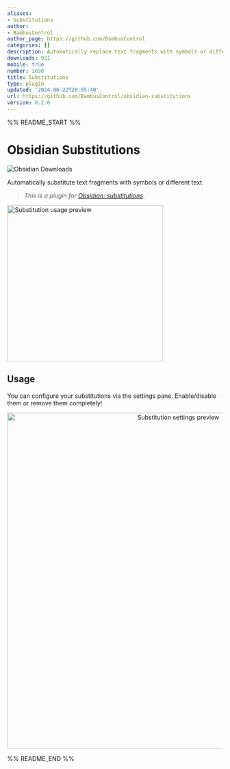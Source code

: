 ```yaml
---
aliases:
- Substitutions
author:
- BambusControl
author_page: https://github.com/BambusControl
categories: []
description: Automatically replace text fragments with symbols or different text
downloads: 931
mobile: true
number: 1698
title: Substitutions
type: plugin
updated: '2024-06-22T20:55:40'
url: https://github.com/BambusControl/obsidian-substitutions
version: 0.2.0
---
```


%% README_START %%

# Obsidian Substitutions

![Obsidian Downloads](https://img.shields.io/badge/dynamic/json?label=downloads&query=%24%5B%22substitutions%22%5D%5B%22downloads%22%5D&url=https%3A%2F%2Fraw.githubusercontent.com%2Fobsidianmd%2Fobsidian-releases%2Fmaster%2Fcommunity-plugin-stats.json&logo=obsidian&color=8b6cef&logoColor=8b6cef&labelColor=f1f2f3&logoWidth=20&style=for-the-badge)

Automatically substitute text fragments with symbols or different text.

> *This is a plugin for [Obsidian: substitutions](https://obsidian.md/plugins?id=substitutions)*.

<p><img
    src="./assets/preview.gif"
    alt="Substitution usage preview"
    style="width: 26em;"
></p>

## Usage

You can configure your substitutions via the settings pane.
Enable/disable them or remove them completely!

<p align="center"><img
    src="assets/settings_preview.gif"
    alt="Substitution settings preview"
    style="width: 56em;"
></p>


%% README_END %%